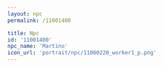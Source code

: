 ```yaml
---
layout: npc
permalink: /11001400

title: Npc
id: '11001400'
npc_name: 'Martino'
icon_url: 'portrait/npc/11000220_worker1_p.png'
---
```

